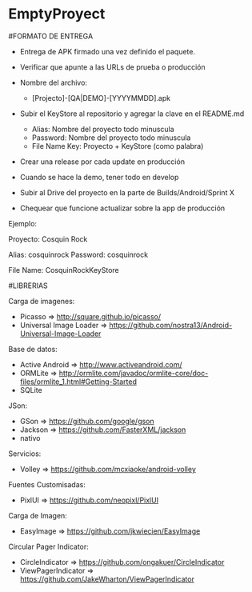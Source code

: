 # EmptyProyect

#FORMATO DE ENTREGA

 - Entrega de APK firmado una vez definido el paquete.
 - Verificar que apunte a las URLs de prueba o producción

 - Nombre del archivo:
    - [Projecto]-[QA|DEMO]-[YYYYMMDD].apk
 - Subir el KeyStore al repositorio y agregar la clave en el README.md
    - Alias: Nombre del proyecto todo minuscula
    - Password: Nombre del proyecto todo minuscula
    - File Name Key: Proyecto + KeyStore (como palabra)
 - Crear una release por cada update en producción
 - Cuando se hace la demo, tener todo en develop
 - Subir al Drive del proyecto en la parte de Builds/Android/Sprint X
 - Chequear que funcione actualizar sobre la app de producción

Ejemplo:

Proyecto: Cosquin Rock

Alias: cosquinrock
Password: cosquinrock

File Name: CosquinRockKeyStore

#LIBRERIAS

Carga de imagenes:

  - Picasso => http://square.github.io/picasso/
  - Universal Image Loader => https://github.com/nostra13/Android-Universal-Image-Loader
  
Base de datos:

  - Active Android => http://www.activeandroid.com/
  - ORMLite => http://ormlite.com/javadoc/ormlite-core/doc-files/ormlite_1.html#Getting-Started
  - SQLite
 
JSon:
  
  - GSon => https://github.com/google/gson
  - Jackson => https://github.com/FasterXML/jackson
  - nativo
  
Servicios:

  - Volley => https://github.com/mcxiaoke/android-volley
  
Fuentes Customisadas:

  - PixlUI => https://github.com/neopixl/PixlUI
  
Carga de Imagen:

  - EasyImage => https://github.com/jkwiecien/EasyImage
  
Circular Pager Indicator:

  - CircleIndicator => https://github.com/ongakuer/CircleIndicator
  - ViewPagerIndicator => https://github.com/JakeWharton/ViewPagerIndicator
